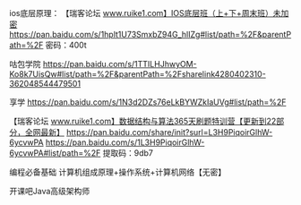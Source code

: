 ios底层原理：
【瑞客论坛 www.ruike1.com】IOS底层班（上+下+周末班）未加密
https://pan.baidu.com/s/1hplt1U73SmxbZ94G_hlIZg#list/path=%2F&parentPath=%2F 密码：400t

咕包学院
https://pan.baidu.com/s/1TTILHJhwyOM-Ko8k7UisQw#list/path=%2F&parentPath=%2Fsharelink4280402310-362048544479501

享学
https://pan.baidu.com/s/1N3d2DZs76eLkBYWZkIaUVg#list/path=%2F

【瑞客论坛 www.ruike1.com】数据结构与算法365天刷题特训营【更新到22部分，全网最新】
https://pan.baidu.com/share/init?surl=L3H9PiqoirGlhW-6ycvwPA
https://pan.baidu.com/s/1L3H9PiqoirGlhW-6ycvwPA#list/path=%2F
提取码：9db7



编程必备基础 计算机组成原理+操作系统+计算机网络【无密】

开课吧Java高级架构师